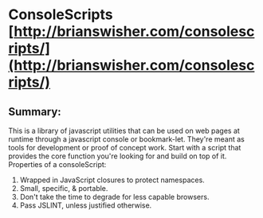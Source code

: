 #  ConsoleScripts [http://brianswisher.com/consolescripts/](http://brianswisher.com/consolescripts/)

## Summary:

This is a library of javascript utilities that can be used on web pages at runtime through a javascript console or bookmark-let. They're meant as tools for development or proof of concept work. Start with a script that provides the core function you're looking for and build on top of it. Properties of a consoleScript:

1. Wrapped in JavaScript closures to protect namespaces.
2. Small, specific, & portable.
3. Don't take the time to degrade for less capable browsers.
4. Pass JSLINT, unless justified otherwise.